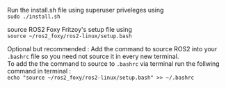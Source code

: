 

Run the install.sh file using superuser priveleges using </br>
`sudo ./install.sh`

source ROS2 Foxy Fritzoy's setup file using </br>
`source ~/ros2_foxy/ros2-linux/setup.bash`

Optional but recommended : Add the command to source ROS2 into your `.bashrc` file so you need not source it in every new terminal.</br>
To add the the command to source to `.bashrc` via terminal run the follwing command in terminal : </br>
`echo "source ~/ros2_foxy/ros2-linux/setup.bash" >> ~/.bashrc`
